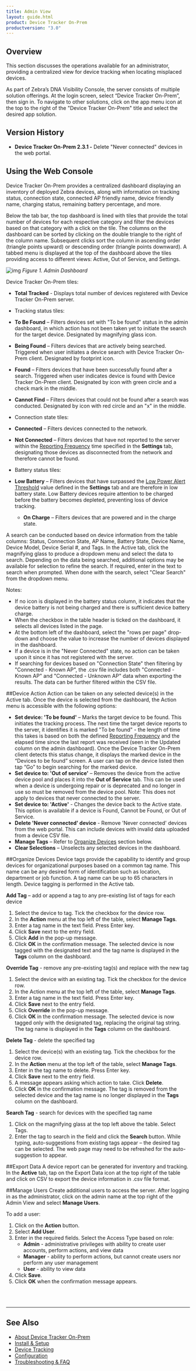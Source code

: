 ```yaml
---
title: Admin View
layout: guide.html
product: Device Tracker On-Prem
productversion: "3.0"
---
```


## Overview

This section discusses the operations available for an administrator, providing a centralized view for device tracking when locating misplaced devices.

As part of Zebra’s DNA Visibility Console, the server consists of multiple solution offerings. At the login screen, select “Device Tracker On-Prem”, then sign in. To navigate to other solutions, click on the app menu icon at the top to the right of the "Device Tracker On-Prem" title and select the desired app solution.

## Version History

- **Device Tracker On-Prem 2.3.1 -** Delete "Never connected" devices in the web portal.

## Using the Web Console

Device Tracker On-Prem provides a centralized dashboard displaying an inventory of deployed Zebra devices, along with information on tracking status, connection state, connected AP friendly name, device friendly name, charging status, remaining battery percentage, and more.

Below the tab bar, the top dashboard is lined with tiles that provide the total number of devices for each respective category and filter the devices based on that category with a click on the tile. The columns on the dashboard can be sorted by clicking on the double triangle to the right of the column name. Subsequent clicks sort the column in ascending order (triangle points upward) or descending order (triangle points downward). A tabbed menu is displayed at the top of the dashboard above the tiles providing access to different views: Active, Out of Service, and Settings.

![img](DTRK_dashboard.jpg)
_Figure 1. Admin Dashboard_

Device Tracker On-Prem tiles:

- **Total Tracked** - Displays total number of devices registered with Device Tracker On-Prem server.

- Tracking status tiles:
- **To Be Found** – Filters devices set with "To be found" status in the admin dashboard, in which action has not been taken yet to initiate the search for the target device. Designated by magnifying glass icon.
- **Being Found** – Filters devices that are actively being searched. Triggered when user initiates a device search with Device Tracker On-Prem client. Designated by footprint icon.
- **Found** – Filters devices that have been successfully found after a search. Triggered when user indicates device is found with Device Tracker On-Prem client. Designated by icon with green circle and a check mark in the middle.
- **Cannot Find** – Filters devices that could not be found after a search was conducted. Designated by icon with red circle and an "x" in the middle.

- Connection state tiles:
- **Connected** – Filters devices connected to the network.
- **Not Connected** – Filters devices that have not reported to the server within the [Reporting Frequency](../config) time specified in the **Settings** tab, designating those devices as disconnected from the network and therefore cannot be found.

- Battery status tiles:
- **Low Battery** – Filters devices that have surpassed the [Low Power Alert Threshold](../config) value defined in the **Settings** tab and are therefore in low battery state. Low Battery devices require attention to be charged before the battery becomes depleted, preventing loss of device tracking.
  - **On Charge** – Filters devices that are powered and in the charge state.

A search can be conducted based on device information from the table columns: Status, Connection State, AP Name, Battery State, Device Name, Device Model, Device Serial #, and Tags. In the Active tab, click the magnifying glass to produce a dropdown menu and select the data to search. Depending on the data being searched, additional options may be available for selection to refine the search. If required, enter in the text to search when prompted. When done with the search, select "Clear Search" from the dropdown menu.

Notes:

- If no icon is displayed in the battery status column, it indicates that the device battery is not being charged and there is sufficient device battery charge.
- When the checkbox in the table header is ticked on the dashboard, it selects all devices listed in the page.
- At the bottom left of the dashboard, select the "rows per page" drop-down and choose the value to increase the number of devices displayed in the dashboard.
- If a device is in the "Never Connected" state, no action can be taken upon it since it has not registered with the server.
- If searching for devices based on "Connection State" then filtering by "Connected - Known AP", the .csv file includes both "Connected - Known AP" and "Connected - Unknown AP" data when exporting the results. The data can be further filtered within the CSV file.

##Device Action
Action can be taken on any selected device(s) in the Active tab. Once the device is selected from the dashboard, the Action menu is accessible with the following options:

- **Set device: 'To be found'** – Marks the target device to be found. This initiates the tracking process. The next time the target device reports to the server, it identifies it is marked "To be found" - the length of time this takes is based on both the defined [Reporting Frequency](../config/#applicationconfiguration) and the elapsed time since the last report was received (seen in the Updated column on the admin dashboard).
  Once the Device Tracker On-Prem client detects this status change, it displays the marked device in the “Devices to be found” screen. A user can tap on the device listed then tap “Go” to begin searching for the marked device.
- **Set device to: 'Out of service'** – Removes the device from the active device pool and places it into the **Out of Service** tab. This can be used when a device is undergoing repair or is deprecated and no longer in use so must be removed from the device pool. Note: This does not apply to devices that never connected to the server.
- **Set device to: 'Active'** - Changes the device back to the Active state. This option is available if a device is Found, Cannot be Found, or Out of Service.
- **Delete 'Never connected' device** - Remove 'Never connected' devices from the web portal. This can include devices with invalid data uploaded from a device CSV file.
- **Manage Tags** – Refer to [Organize Devices](./#organizedevices) section below.
- **Clear Selections** – Unselects any selected devices in the dashboard.

##Organize Devices
Device tags provide the capability to identify and group devices for organizational purposes based on a common tag name. This name can be any desired form of identification such as location, department or job function. A tag name can be up to 65 characters in length. Device tagging is performed in the Active tab.

**Add Tag** – add or append a tag to any pre-existing list of tags for each device

1. Select the device to tag. Tick the checkbox for the device row.
2. In the **Action** menu at the top left of the table, select **Manage Tags**.
3. Enter a tag name in the text field. Press Enter key.
4. Click **Save** next to the entry field.
5. Click **Add** in the pop-up message.
6. Click **OK** in the confirmation message. The selected device is now tagged with the designated text and the tag name is displayed in the **Tags** column on the dashboard.

**Override Tag** - remove any pre-existing tag(s) and replace with the new tag

1. Select the device with an existing tag. Tick the checkbox for the device row.
2. In the Action menu at the top left of the table, select **Manage Tags**.
3. Enter a tag name in the text field. Press Enter key.
4. Click **Save** next to the entry field.
5. Click **Override** in the pop-up message.
6. Click **OK** in the confirmation message.
   The selected device is now tagged only with the designated tag, replacing the original tag string. The tag name is displayed in the **Tags** column on the dashboard.

**Delete Tag** - delete the specified tag

1. Select the device(s) with an existing tag. Tick the checkbox for the device row.
2. In the **Action** menu at the top left of the table, select **Manage Tags**.
3. Enter in the tag name to delete. Press Enter key.
4. Click **Save** next to the entry field.
5. A message appears asking which action to take. Click **Delete**.
6. Click **OK** in the confirmation message.
   The tag is removed from the selected device and the tag name is no longer displayed in the **Tags** column on the dashboard.

**Search Tag** - search for devices with the specified tag name

1. Click on the magnifying glass at the top left above the table. Select Tags.
2. Enter the tag to search in the field and click the **Search** button. While typing, auto-suggestions from existing tags appear – the desired tag can be selected. The web page may need to be refreshed for the auto-suggestion to appear.

##Export Data
A device report can be generated for inventory and tracking. In the **Active** tab, tap on the Export Data icon at the top right of the table and click on CSV to export the device information in .csv file format.

##Manage Users
Create additional users to access the server. After logging in as the administrator, click on the admin name at the top right of the Admin View and select **Manage Users**.

To add a user:

1. Click on the **Action** button.
2. Select **Add User**.
3. Enter in the required fields. Select the Access Type based on role:
   - **Admin** - administrative privileges with ability to create user accounts, perform actions, and view data
   - **Manager** - ability to perform actions, but cannot create users nor perform any user management
   - **User** - ability to view data
4. Click **Save**.
5. Click **OK** when the confirmation message appears.

<br>
<br>

---

## See Also

- [About Device Tracker On-Prem](../about)
- [Install & Setup](../setup)
- [Device Tracking](../mgmt)
- [Configuration](../config)
- [Troubleshooting & FAQ](../troubleshooting)
